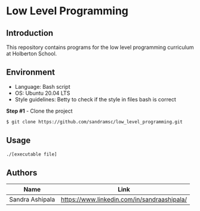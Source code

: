 # Low Level Programming

## Introduction
This repository contains programs for the low level programming curriculum at Holberton School.

## Environment

- Language: Bash script  
- OS: Ubuntu 20.04 LTS
- Style guidelines: Betty to check if the style in files bash is correct


**Step #1** - Clone the project

```bash
$ git clone https://github.com/sandramsc/low_level_programming.git
```
## Usage 

```sh
./[executable file]
```

## Authors

| Name            | Link                                   |
| --------------- | -------------------------------------- |
| Sandra Ashipala | https://www.linkedin.com/in/sandraashipala/ |
